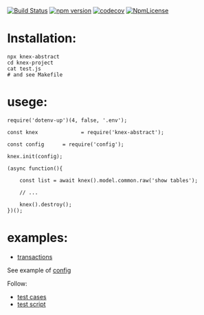 [![Build Status](https://travis-ci.org/stopsopa/knex-abstract.svg?branch=v0.0.75)](https://travis-ci.org/stopsopa/knex-abstract)
[![npm version](https://badge.fury.io/js/knex-abstract.svg)](https://badge.fury.io/js/knex-abstract)
[![codecov](https://codecov.io/gh/stopsopa/knex-abstract/branch/v0.0.75/graph/badge.svg)](https://codecov.io/gh/stopsopa/knex-abstract/tree/v0.0.75)
[![NpmLicense](https://img.shields.io/npm/l/knex-abstract.svg)](https://github.com/knex-abstract/blob/master/LICENSE)

# Installation:

    npx knex-abstract
    cd knex-project
    cat test.js
    # and see Makefile
    
# usege: 

    require('dotenv-up')(4, false, '.env');
    
    const knex              = require('knex-abstract');
    
    const config      = require('config');
    
    knex.init(config);
    
    (async function(){
    
        const list = await knex().model.common.raw('show tables');
        
        // ...
    
        knex().destroy();
    })();
    
# examples:
    
- [transactions](migrations/src/migration/1545125154513-auto.ts)

See example of [config](models/config.js)

Follow:

 - [test cases](https://github.com/stopsopa/knex-abstract/blob/master/test/knex/mysql/mysql-insert.test.js)
 - [test script](https://github.com/stopsopa/knex-abstract/blob/master/example/test.js)
